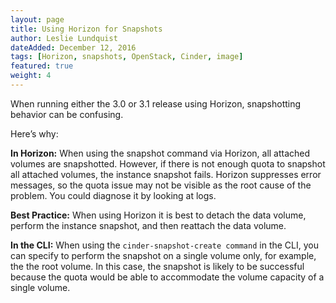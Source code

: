 ```yaml
---
layout: page
title: Using Horizon for Snapshots
author: Leslie Lundquist
dateAdded: December 12, 2016
tags: [Horizon, snapshots, OpenStack, Cinder, image]
featured: true
weight: 4
---
```


When running either the 3.0 or 3.1 release using Horizon, snapshotting behavior can be confusing.

Here’s why:

**In Horizon:** When using the snapshot command via Horizon, all attached volumes are snapshotted. However, if there is not enough quota to snapshot all attached volumes, the instance snapshot fails. Horizon suppresses error messages, so the quota issue may not be visible as the root cause of the problem. You could diagnose it by looking at logs.

**Best Practice:**
 When using Horizon it is best to detach the data volume, perform the instance snapshot, and then reattach the data volume.

**In the CLI:** When using the `cinder-snapshot-create command` in the CLI, you can specify to perform the snapshot on a single volume only, for example, the the root volume. In this case, the snapshot is likely to be successful because the quota would be able to accommodate the volume capacity of a single volume.
